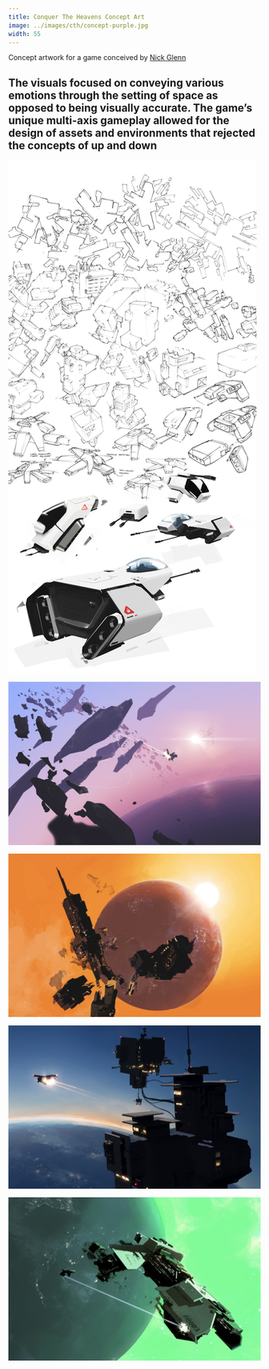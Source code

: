 ```yaml
---
title: Conquer The Heavens Concept Art
image: ../images/cth/concept-purple.jpg
width: 55
---
```


Concept artwork for a game conceived by [Nick Glenn](https://twitter.com/nickglenndotcom)

The visuals focused on conveying various emotions through the setting of space as opposed to being visually accurate. The game’s unique multi-axis gameplay allowed for the design of assets and environments that rejected the concepts of up and down
---
![](../images/cth/sketches-ship.jpg)

![](../images/cth/concept-purple.jpg)

![](../images/cth/concept-orange.jpg)

![](../images/cth/concept-deepblue.jpg)

![](../images/cth/concept-green.jpg)
